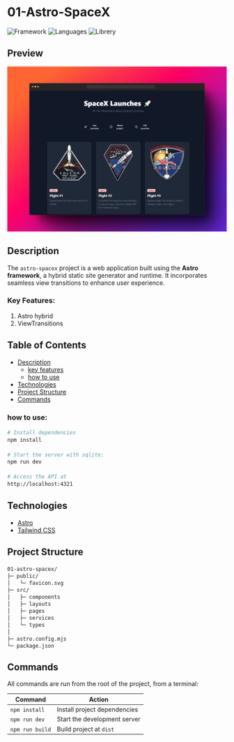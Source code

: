 # 01-Astro-SpaceX
![Framework](https://img.shields.io/badge/Astro-141414?&logo=astro&logoColor=white&labelColor=BC52EE)
![Languages](https://img.shields.io/badge/TypeScript-141414?&logo=typescript&logoColor=white&labelColor=3178C6)
![Librery](https://img.shields.io/badge/Tailwind_CSS-141414?&logo=tailwindcss&logoColor=white&labelColor=06B6D4)

## Preview
![001-specex](../assets/01-spacex.jpg)

## Description

The `astro-spacex` project is a web application built using the **Astro framework**, a hybrid static site generator and runtime. It incorporates seamless view transitions to enhance user experience.

### Key Features:

1. Astro hybrid
1. ViewTransitions

## Table of Contents

- [Description](#description)
  - [key features](#key-features)
  - [how to use](#how-to-use)
- [Technologies](#technologies)
- [Project Structure](#project-structure)
- [Commands](#commands)


### how to use:
```bash
# Install dependencies
npm install

# Start the server with sqlite: 
npm run dev

# Access the API at
http://localhost:4321
```

## Technologies

- [Astro](https://astro.build/)
- [Tailwind CSS](https://tailwindcss.com/)

## Project Structure

```
01-astro-spacex/
├─ public/
│   └─ favicon.svg
├─ src/
│   ├─ components
│   ├─ layouts
│   ├─ pages
│   ├─ services
│   └─ types
│
├─ astro.config.mjs
└─ package.json

```

## Commands

All commands are run from the root of the project, from a terminal:

| Command                  | Action |
| -------------------------| ------ |
| `npm install`            | Install project dependencies |
| `npm run dev`            | Start the development server |
| `npm run build`          | Build project at `dist` |

